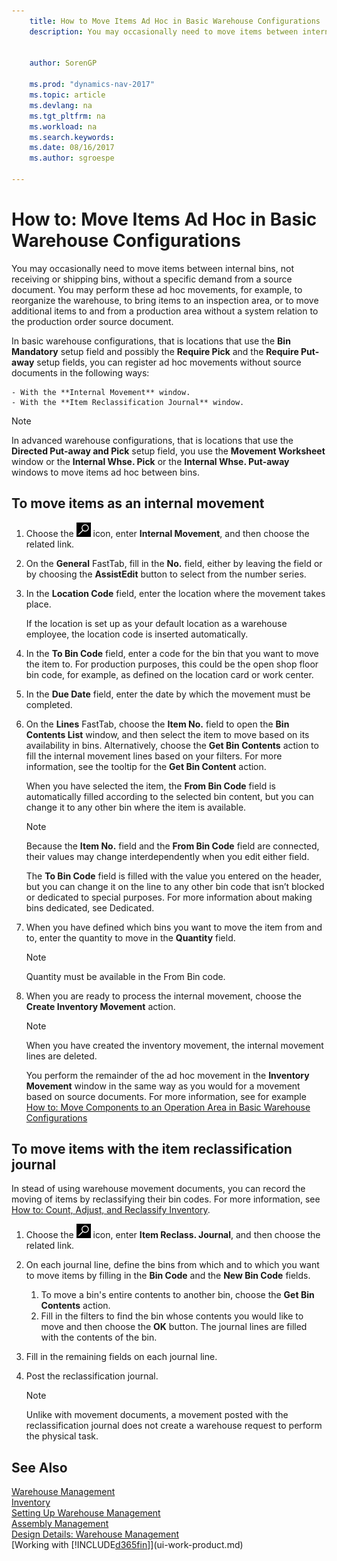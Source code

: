 ```yaml
---
    title: How to Move Items Ad Hoc in Basic Warehouse Configurations | Microsoft Docs
    description: You may occasionally need to move items between internal bins, not receiving or shipping bins, without a specific demand from a source document. You may perform these ad hoc movements, for example, to reorganize the warehouse, to bring items to an inspection area, or to move additional items to and from a production area without a system relation to the production order source document.
    
     
    author: SorenGP

    ms.prod: "dynamics-nav-2017"
    ms.topic: article
    ms.devlang: na
    ms.tgt_pltfrm: na
    ms.workload: na
    ms.search.keywords:
    ms.date: 08/16/2017
    ms.author: sgroespe

---
```

# How to: Move Items Ad Hoc in Basic Warehouse Configurations
You may occasionally need to move items between internal bins, not receiving or shipping bins, without a specific demand from a source document. You may perform these ad hoc movements, for example, to reorganize the warehouse, to bring items to an inspection area, or to move additional items to and from a production area without a system relation to the production order source document.  

In basic warehouse configurations, that is locations that use the **Bin Mandatory** setup field and possibly the **Require Pick** and the **Require Put-away** setup fields, you can register ad hoc movements without source documents in the following ways:  

    - With the **Internal Movement** window.  
    - With the **Item Reclassification Journal** window.  

> [!NOTE]  
>  In advanced warehouse configurations, that is locations that use the **Directed Put-away and Pick** setup field, you use the **Movement Worksheet** window or the **Internal Whse. Pick** or the **Internal Whse. Put-away** windows to move items ad hoc between bins.  

## To move items as an internal movement  
1.  Choose the ![Search for Page or Report](media/ui-search/search_small.png "Search for Page or Report icon") icon, enter **Internal Movement**, and then choose the related link.  
2.  On the **General** FastTab, fill in the **No.** field, either by leaving the field or by choosing the **AssistEdit** button to select from the number series.  
3.  In the **Location Code** field, enter the location where the movement takes place.  

    If the location is set up as your default location as a warehouse employee, the location code is inserted automatically.  
4.  In the **To Bin Code** field, enter a code for the bin that you want to move the item to. For production purposes, this could be the open shop floor bin code, for example, as defined on the location card or work center.  
5.  In the **Due Date** field, enter the date by which the movement must be completed.  
6.  On the **Lines** FastTab, choose the **Item No.** field to open the **Bin Contents List** window, and then select the item to move based on its availability in bins. Alternatively, choose the **Get Bin Contents** action to fill the internal movement lines based on your filters. For more information, see the tooltip for the **Get Bin Content** action.   

    When you have selected the item, the **From Bin Code** field is automatically filled according to the selected bin content, but you can change it to any other bin where the item is available.  

    > [!NOTE]  
    >  Because the **Item No.** field and the **From Bin Code** field are connected, their values may change interdependently when you edit either field.  

    The **To Bin Code** field is filled with the value you entered on the header, but you can change it on the line to any other bin code that isn’t blocked or dedicated to special purposes. For more information about making bins dedicated, see Dedicated.  
7.  When you have defined which bins you want to move the item from and to, enter the quantity to move in the **Quantity** field.  

    > [!NOTE]  
    >  Quantity must be available in the From Bin code.  

8.  When you are ready to process the internal movement, choose the **Create Inventory Movement** action.  

    > [!NOTE]  
    >  When you have created the inventory movement, the internal movement lines are deleted.  

    You perform the remainder of the ad hoc movement in the **Inventory Movement** window in the same way as you would for a movement based on source documents. For more information, see for example [How to: Move Components to an Operation Area in Basic Warehouse Configurations](warehouse-how-to-move-components-to-an-operation-area-in-basic-warehousing.md)  

## To move items with the item reclassification journal
In stead of using warehouse movement documents, you can record the moving of items by reclassifying their bin codes. For more information, see [How to: Count, Adjust, and Reclassify Inventory](inventory-how-count-adjust-reclassify.md).   
1.  Choose the ![Search for Page or Report](media/ui-search/search_small.png "Search for Page or Report icon") icon, enter **Item Reclass. Journal**, and then choose the related link.  
2.  On each journal line, define the bins from which and to which you want to move items by filling in the **Bin Code** and the **New Bin Code** fields.  

    1.  To move a bin's entire contents to another bin, choose the **Get Bin Contents** action.  
    2.  Fill in the filters to find the bin whose contents you would like to move and then choose the **OK** button. The journal lines are filled with the contents of the bin.  
3.  Fill in the remaining fields on each journal line.   
4.  Post the reclassification journal.  

    > [!NOTE]  
    >  Unlike with movement documents, a movement posted with the reclassification journal does not create a warehouse request to perform the physical task.  

## See Also  
[Warehouse Management](warehouse-manage-warehouse.md)  
[Inventory](inventory-manage-inventory.md)  
[Setting Up Warehouse Management](warehouse-setup-warehouse.md)     
[Assembly Management](assembly-assemble-items.md)    
[Design Details: Warehouse Management](design-details-warehouse-management.md)  
[Working with [!INCLUDE[d365fin](includes/d365fin_md.md)]](ui-work-product.md)
